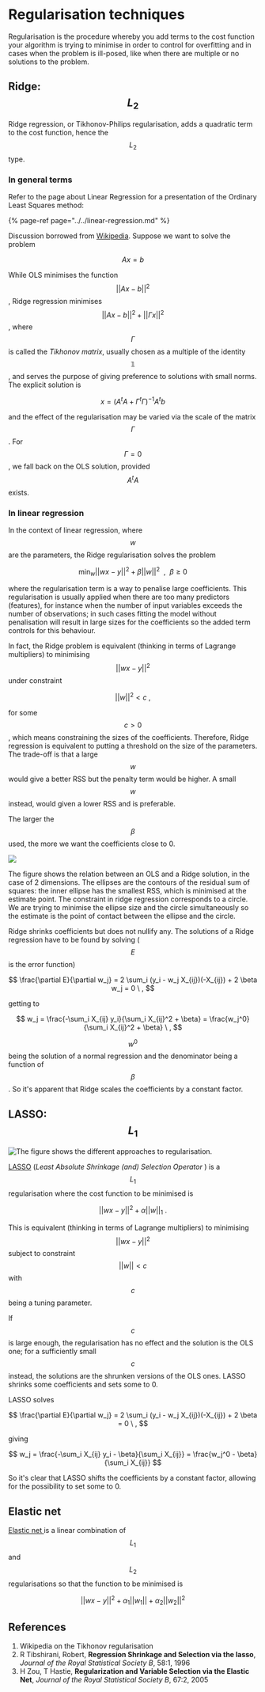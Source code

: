 # Regularisation techniques

Regularisation is the procedure whereby you add terms to the cost function your algorithm is trying to minimise in order to control for overfitting and in cases when the problem is ill-posed, like when there are multiple or no solutions to the problem.

## Ridge: $$L_2$$ 

Ridge regression, or Tikhonov-Philips regularisation, adds a quadratic term to the cost function, hence the $$L_2$$ type.

### In general terms

Refer to the page about Linear Regression for a presentation of the Ordinary Least Squares method:

{% page-ref page="../../linear-regression.md" %}

Discussion borrowed from [Wikipedia](regularisation-techniques.md#references). Suppose we want to solve the problem

$$
A x = b
$$

While OLS minimises the function $$||Ax - b||^2$$ , Ridge regression minimises $$||Ax - b||^2 + ||\Gamma x||^2$$ , where $$\Gamma$$ is called the _Tikhonov matrix_, usually chosen as a multiple of the identity $$\mathbb{1}$$, and serves the purpose of giving preference to solutions with small norms. The explicit solution is

$$
x = (A^t A + \Gamma^t \Gamma)^{-1} A^t b
$$

and the effect of the regularisation may be varied via the scale of the matrix $$\Gamma$$ . For $$\Gamma = 0$$ , we fall back on the OLS solution, provided $$A^t A$$ exists.

### In linear regression

In the context of linear regression, where $$w$$ are the parameters, the Ridge regularisation solves the problem

$$
\min_w ||wx - y||^2 + \beta ||w||^2 \ \ , \ \ \beta \geq 0
$$

where the regularisation term is a way to penalise large coefficients. This regularisation is usually applied when there are too many predictors \(features\), for instance when the number of input variables exceeds the number of observations; in such cases fitting the model without penalisation will result in large sizes for the coefficients so the added term controls for this behaviour.

In fact, the Ridge problem is equivalent \(thinking in terms of Lagrange multipliers\) to minimising $$||wx - y||^2$$ under constraint

$$
||w||^2 < c \ ,
$$

for some $$c > 0$$ , which means constraining the sizes of the coefficients. Therefore, Ridge regression is equivalent to putting a threshold on the size of the parameters. The trade-off is that a large $$w$$ would give a better RSS but the penalty term would be higher. A small $$w$$ instead, would given a lower RSS and is preferable.

The larger the $$\beta$$used, the more we want the coefficients close to 0.

![](../../.gitbook/assets/ridge.jpg)

The figure shows the relation between an OLS and a Ridge solution, in the case of 2 dimensions. The ellipses are the contours of the residual sum of squares: the inner ellipse has the smallest RSS, which is minimised at the estimate point. The constraint in ridge regression corresponds to a circle. We are trying to minimise the ellipse size and the circle simultaneously so the estimate is the point of contact between the ellipse and the circle.

Ridge shrinks coefficients but does not nullify any. The solutions of a Ridge regression have to be found by solving \( $$E$$ is the error function\)

$$
\frac{\partial E}{\partial w_j} = 2 \sum_i (y_i - w_j X_{ij})(-X_{ij}) + 2 \beta w_j = 0 \ ,
$$

getting to

$$
w_j = \frac{-\sum_i X_{ij} y_i}{\sum_i X_{ij}^2 + \beta} = \frac{w_j^0}{\sum_i X_{ij}^2 + \beta} \ ,
$$

$$w^0$$ being the solution of a normal regression and the denominator being a function of $$\beta$$. So it's apparent that Ridge scales the coefficients by a constant factor.

## LASSO: $$L_1$$ 

![The figure shows the different approaches to regularisation.](../../.gitbook/assets/reg-comparison.jpg)

[LASSO](regularisation-techniques.md#references) \(_Least Absolute Shrinkage \(and\) Selection Operator_ \) is a $$L_1$$ regularisation where the cost function to be minimised is

$$
||w x - y||^2 + \alpha ||w||_1 \ .
$$

This is equivalent \(thinking in terms of Lagrange multipliers\) to minimising $$||w x - y||^2$$ subject to constraint $$||w|| < c$$ with $$c$$ being a tuning parameter.

If $$c$$ is large enough, the regularisation has no effect and the solution is the OLS one; for a sufficiently small $$c$$ instead, the solutions are the shrunken versions of the OLS ones. LASSO shrinks some coefficients and sets some to 0.

LASSO solves

$$
\frac{\partial E}{\partial w_j} = 2 \sum_i (y_i - w_j X_{ij})(-X_{ij}) + 2 \beta = 0 \ ,
$$

giving

$$
w_j = \frac{-\sum_i X_{ij} y_i - \beta}{\sum_i X_{ij}} = \frac{w_j^0 - \beta}{\sum_i X_{ij}}
$$

So it's clear that LASSO shifts the coefficients by a constant factor, allowing for the possibility to set some to 0.

## Elastic net

[Elastic net ](regularisation-techniques.md#references)is a linear combination of $$L_1$$ and $$L_2$$ regularisations so that the function to be minimised is

$$
||wx - y||^2 + \alpha_1 ||w_1|| + \alpha_2 ||w_2||^2
$$

## References

1. Wikipedia on the Tikhonov regularisation
2. R Tibshirani, Robert, **Regression Shrinkage and Selection via the lasso**, _Journal of the Royal Statistical Society B_, 58:1, 1996
3. H Zou, T Hastie, **Regularization and Variable Selection via the Elastic Net**, _Journal of the Royal Statistical Society B_, 67:2, 2005

